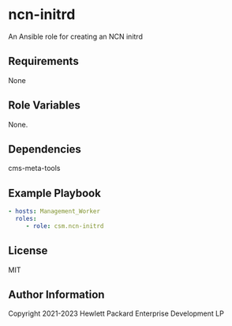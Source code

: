 ncn-initrd
=========

An Ansible role for creating an NCN initrd

Requirements
------------

None

Role Variables
--------------

None.

Dependencies
------------

cms-meta-tools

Example Playbook
----------------

```yaml
- hosts: Management_Worker
  roles:
     - role: csm.ncn-initrd
```

License
-------

MIT

Author Information
------------------

Copyright 2021-2023 Hewlett Packard Enterprise Development LP
